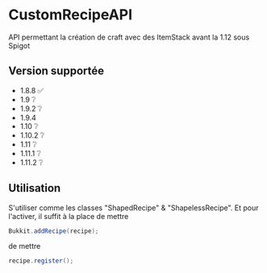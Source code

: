 # CustomRecipeAPI
API permettant la création de craft avec des ItemStack avant la 1.12 sous Spigot
## Version supportée
- 1.8.8 ✅
- 1.9 ❔
- 1.9.2 ❔
- 1.9.4
- 1.10 ❔
- 1.10.2 ❔
- 1.11 ❔
- 1.11.1 ❔
- 1.11.2 ❔
## Utilisation
S'utiliser comme les classes "ShapedRecipe" & "ShapelessRecipe". Et pour l'activer, il suffit à la place de mettre 
```java
Bukkit.addRecipe(recipe);
```
de mettre
```java
recipe.register();
```
